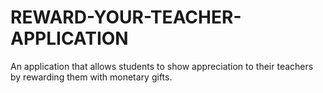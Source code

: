 # REWARD-YOUR-TEACHER-APPLICATION

An application that allows students to show appreciation to their teachers by rewarding them with monetary gifts.
